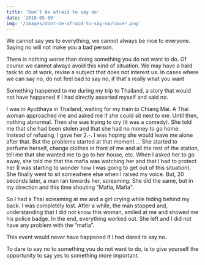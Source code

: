 ```yaml
---
title: 'Don’t be afraid to say no'
date: '2018-05-09'
img: '/images/dont-be-afraid-to-say-no/cover.png'
---
```



We cannot say yes to everything, we cannot always be nice to everyone. Saying no will not make you a bad person.

There is nothing worse than doing something you do not want to do. Of course we cannot always avoid this kind of 
situation. We may have a hard task to do at work, revise a subject that does not interest us. In cases where we can
say no, do not feel bad to say no, if that's really what you want

Something happened to me during my trip to Thailand, a story that would not have happened if I had directly asserted
myself and said no.

I was in Ayutthaya in Thailand, waiting for my train to Chiang Mai. A Thai woman approached me and asked me if she
could sit next to me. Until then, nothing abnormal. Then she was trying to cry (it was a comedy). She told me that
she had been stolen and that she had no money to go home. Instead of refusing, I gave her 2.-. I was hoping she would
leave me alone after that. But the problems started at that moment ... She started to perfume herself, change clothes in
front of me and all the rest of the station, tell me that she wanted me to go to her house, etc. When I asked her to go 
away, she told me that the mafia was watching her and that I had to protect her (I was starting to wonder how I was going
to get out of this situation). She finally went to sit somewhere else when I raised my voice. But, 20 seconds later, a 
man ran towards her, screaming. She did the same, but in my direction and this time shouting "Mafia, Mafia".

So I had a Thai screaming at me and a girl crying while hiding behind my back. I was completely lost. After a while,
the man stopped and, understanding that I did not know this woman, smiled at me and showed me his police badge. In the
end, everything worked out. She left and I did not have any problem with the “mafia”.

This event would never have happened if I had dared to say no.

To dare to say no to something you do not want to do, is to give yourself the opportunity to say yes to something more important.

